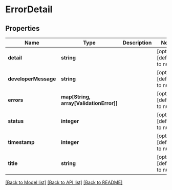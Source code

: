 # ErrorDetail

## Properties
Name | Type | Description | Notes
------------ | ------------- | ------------- | -------------
**detail** | **string** |  | [optional] [default to null]
**developerMessage** | **string** |  | [optional] [default to null]
**errors** | **map[String, array[ValidationError]]** |  | [optional] [default to null]
**status** | **integer** |  | [optional] [default to null]
**timestamp** | **integer** |  | [optional] [default to null]
**title** | **string** |  | [optional] [default to null]

[[Back to Model list]](../README.md#documentation-for-models) [[Back to API list]](../README.md#documentation-for-api-endpoints) [[Back to README]](../README.md)


